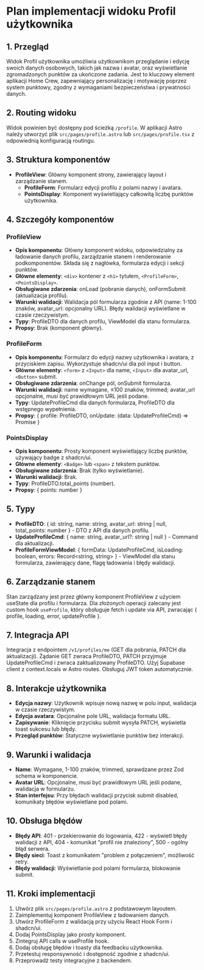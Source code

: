 # Plan implementacji widoku Profil użytkownika

## 1. Przegląd
Widok Profil użytkownika umożliwia użytkownikom przeglądanie i edycję swoich danych osobowych, takich jak nazwa i avatar, oraz wyświetlanie zgromadzonych punktów za ukończone zadania. Jest to kluczowy element aplikacji Home Crew, zapewniający personalizację i motywację poprzez system punktowy, zgodny z wymaganiami bezpieczeństwa i prywatności danych.

## 2. Routing widoku
Widok powinien być dostępny pod ścieżką `/profile`. W aplikacji Astro należy utworzyć plik `src/pages/profile.astro` lub `src/pages/profile.tsx` z odpowiednią konfiguracją routingu.

## 3. Struktura komponentów
- **ProfileView**: Główny komponent strony, zawierający layout i zarządzanie stanem.
  - **ProfileForm**: Formularz edycji profilu z polami nazwy i avatara.
  - **PointsDisplay**: Komponent wyświetlający całkowitą liczbę punktów użytkownika.

## 4. Szczegóły komponentów
### ProfileView
- **Opis komponentu**: Główny komponent widoku, odpowiedzialny za ładowanie danych profilu, zarządzanie stanem i renderowanie podkomponentów. Składa się z nagłówka, formularza edycji i sekcji punktów.
- **Główne elementy**: `<div>` kontener z `<h1>` tytułem, `<ProfileForm>`, `<PointsDisplay>`.
- **Obsługiwane zdarzenia**: onLoad (pobranie danych), onFormSubmit (aktualizacja profilu).
- **Warunki walidacji**: Walidacja pól formularza zgodnie z API (name: 1-100 znaków, avatar_url: opcjonalny URL). Błędy walidacji wyświetlane w czasie rzeczywistym.
- **Typy**: ProfileDTO dla danych profilu, ViewModel dla stanu formularza.
- **Propsy**: Brak (komponent główny).

### ProfileForm
- **Opis komponentu**: Formularz do edycji nazwy użytkownika i avatara, z przyciskiem zapisu. Wykorzystuje shadcn/ui dla pól input i button.
- **Główne elementy**: `<form>` z `<Input>` dla name, `<Input>` dla avatar_url, `<Button>` submit.
- **Obsługiwane zdarzenia**: onChange pól, onSubmit formularza.
- **Warunki walidacji**: name wymagane, ≤100 znaków, trimmed; avatar_url opcjonalne, musi być prawidłowym URL jeśli podane.
- **Typy**: UpdateProfileCmd dla danych formularza, ProfileDTO dla wstępnego wypełnienia.
- **Propsy**: { profile: ProfileDTO, onUpdate: (data: UpdateProfileCmd) => Promise<void> }

### PointsDisplay
- **Opis komponentu**: Prosty komponent wyświetlający liczbę punktów, używający badge z shadcn/ui.
- **Główne elementy**: `<Badge>` lub `<span>` z tekstem punktów.
- **Obsługiwane zdarzenia**: Brak (tylko wyświetlanie).
- **Warunki walidacji**: Brak.
- **Typy**: ProfileDTO.total_points (number).
- **Propsy**: { points: number }

## 5. Typy
- **ProfileDTO**: { id: string, name: string, avatar_url: string | null, total_points: number } - DTO z API dla danych profilu.
- **UpdateProfileCmd**: { name: string, avatar_url?: string | null } - Command dla aktualizacji.
- **ProfileFormViewModel**: { formData: UpdateProfileCmd, isLoading: boolean, errors: Record<string, string> } - ViewModel dla stanu formularza, zawierający dane, flagę ładowania i błędy walidacji.

## 6. Zarządzanie stanem
Stan zarządzany jest przez główny komponent ProfileView z użyciem useState dla profilu i formularza. Dla złożonych operacji zalecany jest custom hook `useProfile`, który obsługuje fetch i update via API, zwracając { profile, loading, error, updateProfile }.

## 7. Integracja API
Integracja z endpointem `/v1/profiles/me` (GET dla pobrania, PATCH dla aktualizacji). Żądanie GET zwraca ProfileDTO, PATCH przyjmuje UpdateProfileCmd i zwraca zaktualizowany ProfileDTO. Użyj Supabase client z context.locals w Astro routes. Obsługuj JWT token automatycznie.

## 8. Interakcje użytkownika
- **Edycja nazwy**: Użytkownik wpisuje nową nazwę w polu input, walidacja w czasie rzeczywistym.
- **Edycja avatara**: Opcjonalne pole URL, walidacja formatu URL.
- **Zapisywanie**: Kliknięcie przycisku submit wysyła PATCH, wyświetla toast sukcesu lub błędy.
- **Przegląd punktów**: Statyczne wyświetlanie punktów bez interakcji.

## 9. Warunki i walidacja
- **Name**: Wymagane, 1-100 znaków, trimmed, sprawdzane przez Zod schema w komponencie.
- **Avatar URL**: Opcjonalne, musi być prawidłowym URL jeśli podane, walidacja w formularzu.
- **Stan interfejsu**: Przy błędach walidacji przycisk submit disabled, komunikaty błędów wyświetlane pod polami.

## 10. Obsługa błędów
- **Błędy API**: 401 - przekierowanie do logowania, 422 - wyświetl błędy walidacji z API, 404 - komunikat "profil nie znaleziony", 500 - ogólny błąd serwera.
- **Błędy sieci**: Toast z komunikatem "problem z połączeniem", możliwość retry.
- **Błędy walidacji**: Wyświetlanie pod polami formularza, blokowanie submit.

## 11. Kroki implementacji
1. Utwórz plik `src/pages/profile.astro` z podstawowym layoutem.
2. Zaimplementuj komponent ProfileView z ładowaniem danych.
3. Utwórz ProfileForm z walidacją przy użyciu React Hook Form i shadcn/ui.
4. Dodaj PointsDisplay jako prosty komponent.
5. Zintegruj API calls w useProfile hook.
6. Dodaj obsługę błędów i toasty dla feedbacku użytkownika.
7. Przetestuj responsywność i dostępność zgodnie z shadcn/ui.
8. Przeprowadź testy integracyjne z backendem.

